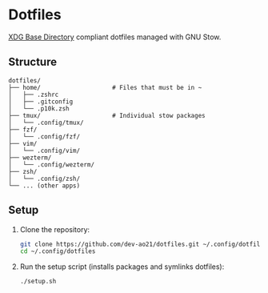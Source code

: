# Dotfiles

 [XDG Base Directory](https://specifications.freedesktop.org/basedir-spec/basedir-spec-latest.html) compliant dotfiles managed with GNU Stow.

## Structure

```
dotfiles/
├── home/                    # Files that must be in ~ 
│   ├── .zshrc
│   ├── .gitconfig
│   └── .p10k.zsh
├── tmux/                    # Individual stow packages
│   └── .config/tmux/
├── fzf/
│   └── .config/fzf/
├── vim/
│   └── .config/vim/
├── wezterm/
│   └── .config/wezterm/
├── zsh/
│   └── .config/zsh/
└── ... (other apps)
```

## Setup

1. Clone the repository:
   ```bash
   git clone https://github.com/dev-ao21/dotfiles.git ~/.config/dotfiles
   cd ~/.config/dotfiles
   ```

2. Run the setup script (installs packages and symlinks dotfiles):
   ```bash
   ./setup.sh
   ```